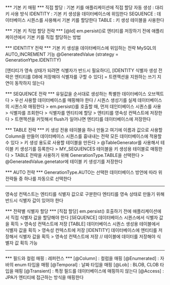 *** 기본 키 매핑 ***
직접 할당 : 기본 키를 애플리케이션에 직접 할당
자동 생성 : 대리 키 사용 방식
    IDENTITY : 기본 키 생성을 데이터베이스에 위임한다
    SEQUENCE : 데이터베이스 시퀀스를 사용해서 기본 키를 할당한다
    TABLE : 키 생성 테이블을 사용한다

*** 기본 키 직업 할당 전략 ***
[@Id]
em.persist()로 엔티티를 저장하기 전에 애플리케이션에서 기본 키를 직접 할당하는 방법

*** IDENTITY 전략 ***
기본 키 생성을 데이터베이스에 위임하는 전략
MySQL의 AUTO_INCREMENT 기능
@GeneratedValue (strategy = GenerationYtpe.IDENTITY)

[엔티티가 영속 상태가 되려면 식별자가 반드시 필요하다], [IDENTITY 식별자 생성 전략은 엔티티를 DB에 저장해야 식별자를 구할 수 있다]
= 트랜잭션을 지원하는 쓰기 지연이 동작하지 않는다

*** SEQUENCE 전략 ***
유일값을 순서대로 생성하는 특별한 데이터베이스 오브젝트다
    > 우선 사용할 데이터베이스를 매핑해야 한다 / 시퀀스 생성기를 실제 데이터베이스의 시퀀스와 매핑한다
    > em.persist()를 호출할 때, 먼저 데인터베이스 시퀀스를 사용
    > 식별자를 조회한다
    > 식별자를 엔티티에 할당
    > 엔티티를 영속성 컨텍스트에 저장한다
    > 트랜잭션을 커밋해서 flush가 일어나면 엔티티를 데이터베이스에 저장한다

*** TABLE 전략 ***
키 생성 전용 테이블을 하나 만들고 여기에 이름과 값으로 사용할 Column을 만들어 데이터베이스 시퀀스를 흉내내는 전략
모든 데이터베이스에 적용할 수 있다
    > 키 생성 용도로 사용할 테이블을 만든다
    > @TableGenerator를 사용해서 테이블 키 생성기를 등록한다
    > MY_SEQUENCES 테이블을 키 생성용 테이블로 매핑한다
    > TABLE 전략을 사용하기 위해 GenerationType.TABLE을 선택한다
    > @GeneratedValue.genetator에 테이블 키 생성기를 저장한다

*** AUTO 전략 ***
GenerationType.AUTO는 선택한 데이터베이스 방언에 따라 위 전략들 중 하나를 자동으로 선택한다

------------------------------------------------------------------------------------------------------------------

영속성 컨텍스트는 엔티티를 식별자 값으로 구분한다
엔티티를 영속 상태로 만들기 위해 반드시 식별자 값이 있어야 한다

*** 전략별 식별자 할당 ***
[직접 할당] 
    em.persist() 호출하기 전에 애플리케이션에서 직접 식별자 값을 할당해야 한다
[SEQUENCE]
    데이터베이스 시퀀스에서 식별자 값을 획득 > 영속성 컨텍스트에 저장
[TABLE]
    데이터베이스 시퀀스 생성용 테이블에서 식별자 값을 획득 > 영속성 컨텍스트에 저장
[IDENTITY]
    데이터베이스에 엔티티를 저장해서 식별자 값을 획득 > 영속성 컨텍스트에 저장 // 테이블에 데이터를 저장해야 식별자 값 획득 가능

------------------------------------------------------------------------------------------------------------------

*** 필드와 컬럼 매핑 : 레퍼런스 ***
[@Column] : 컬럼을 매핑
[@Enumerated] : 자바의 enum 타입을 매핑
[@Temporal] : 날짜 타입을 매핑
[@Lob] : BLOB, CLOB 타입을 매핑
[@Transient] : 특정 필드를 데이터베이스에 매핑하지 않는다
[@Access] : JPA가 엔티티에 접근하는 방식을 매핑한다